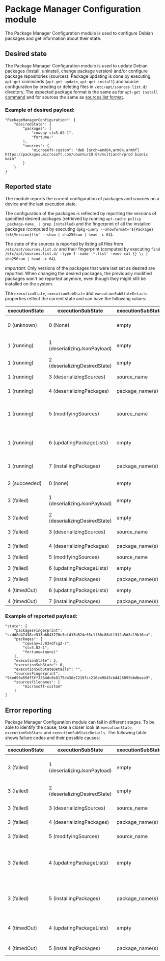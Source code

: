 # Package Manager Configuration module

The Package Manager Configuration module is used to configure Debian packages and get information about their state.

## Desired state

The Package Manager Configuration module is used to update Debian packages (install, uninstall, change package version) and/or configure package repositories (sources). Package updating is done by executing `apt-get` commands (`apt-get update`, `apt-get install`) and source configuration by creating or deleting files in `/etc/apt/sources.list.d/` directory. The expected package format is the same as for `apt-get install` [command](https://linux.die.net/man/8/apt-get) and for sources the same as [sources.list format](https://wiki.debian.org/SourcesList#sources.list_format).

### Example of desired payload:

```
"PackageManagerConfiguration": {
    "desiredState": {
        "packages": [
            "cowsay sl=5.02-1",
            "fortune-"
        ],
        "sources": {
            "microsoft-custom": "deb [arch=amd64,arm64,armhf] https://packages.microsoft.com/ubuntu/18.04/multiarch/prod bionic main"
        }
    }
}
```

## Reported state

The module reports the current configuration of packages and sources on a device and the last execution state.

The configuration of the packages is reflected by reporting the versions of specified desired packages (retrieved by running `apt-cache policy _package-name_ | grep Installed`) and the fingerprint of all the installed packages (computed by executing `dpkg-query --showformat='${Package} (=${Version})\n' --show | sha256sum | head -c 64`).

The state of the sources  is reported by listing all files from `/etc/apt/sources.list.d/` and their fingerprint (computed by executing `find /etc/apt/sources.list.d/ -type f -name '*.list' -exec cat {} \; | sha256sum | head -c 64`).

*Important:*
Only versions of the packages that were last set as desired are reported.
When changing the desired packages, the previously modified packages won't be reported anymore, even though they might still be installed on the system.

The `executionState`, `executionSubState` and `executionSubStateDetails` properties reflect the current state and can have the following values:

| executionState | executionSubState             | executionSubStateDetails | Meaning                                                                                      |
| -------------- |------------------------------ | ------------------------ | -------------------------------------------------------------------------------------------- |
| 0 (unknown)    | 0 (None)                      | empty                    | No desired properties are known to the module. This is the initial default state.            |
| 1 (running)    | 1 (deserializingJsonPayload)  | empty                    | Deserializing PackageManagerConfiguration JSON object                                        |
| 1 (running)    | 2 (deserializingDesiredState) | empty                    | Deserializing DesiredState JSON object                                                       |
| 1 (running)    | 3 (deserializingSources)      | source_name              | Deserializing Sources JSON object                                                            |
| 1 (running)    | 4 (deserializingPackages)     | package_name(s)          | Deserializing Packages JSON array                                                            |
| 1 (running)    | 5 (modifyingSources)          | source_name              | Modifying (creating/updating/deleting) Sources files in `/etc/apt/sources.list.d/` directory |
| 1 (running)    | 6 (updatingPackageLists)     | empty                    | Refreshing list of packages before updating packages (by running `apt-get update` command)   |
| 1 (running)    | 7 (installingPackages)        | package_name(s)          | Installing packages (by running `apt-get install` command)                                   |
| 2 (succeeded)  | 0 (none)                      | empty                    | All desired properties were applied successfully                                             |
| 3 (failed)     | 1 (deserializingJsonPayload)  | empty                    | Deserializing PackageManagerConfiguration JSON object failed                                 |
| 3 (failed)     | 2 (deserializingDesiredState) | empty                    | Deserializing DesiredState JSON object failed                                                |
| 3 (failed)     | 3 (deserializingSources)      | source_name              | Deserializing Sources JSON object failed                                                     |
| 3 (failed)     | 4 (deserializingPackages)     | package_name(s)          | Deserializing Packages JSON array failed                                                     |
| 3 (failed)     | 5 (modifyingSources)          | source_name              | Modifying Sources files failed                                                               |
| 3 (failed)     | 6 (updatingPackageLists)     | empty                    | Refreshing list of packages packages failed                                                  |
| 3 (failed)     | 7 (installingPackages)        | package_name(s)          | Installing packages failed                                                                   |
| 4 (timedOut)   | 6 (updatingPackageLists)     | empty                    | Refreshing list of packages timed out                                                        |
| 4 (timedOut)   | 7 (installingPackages)        | package_name(s)          | Installing packages timed out                                                                |

### Example of reported payload:

```
"state": {
    "packagesFingerprint": "ccdd8d47438ce513a6043276c5efd15b52de35c1f80c88dff312a5d8c19b16ea",
    "packages": [
        "cowsay=3.03+dfsg2-7",
        "sl=5.02-1",
        "fortune=(none)"
    ],
    "executionState": 2,
    "executionSubState": 0,
    "executionSubStateDetails": "",
    "sourcesFingerprint": "94ed99a55df5ff3264dc0e8175d438e7219fcc216e49845cbd426895bbdbeaa9",
    "sourcesFilenames": [
        "microsoft-custom"
    ]
}
```

## Error reporting

Package Manager Configuration module can fail in different stages. To be able to identify the cause, take a closer look at `executionState`, `executionSubState` and `executionSubStateDetails`. The following table shows failure codes and their possible causes:

| executionState | executionSubState             | executionSubStateDetails | Possible error causes                                                                           |
| -------------- |------------------------------ | ------------------------ | ----------------------------------------------------------------------------------------------- |
| 3 (failed)     | 1 (deserializingJsonPayload)  | empty                    | Payload too large, unabled to parse JSON payload, not specified PackageManagerConfiguration     |
| 3 (failed)     | 2 (deserializingDesiredState) | empty                    | Invalid DesiredState payload, incorrect types specified, not specified Packages                 |
| 3 (failed)     | 3 (deserializingSources)      | source_name              | Sources is not a map type, invalid map value                                                    |
| 3 (failed)     | 4 (deserializingPackages)     | package_name(s)          | Packages is not an array type, invalid array element                                            |
| 3 (failed)     | 5 (modifyingSources)          | source_name              | Failed to delete or create source file                                                          |
| 3 (failed)     | 4 (updatingPackageLists)     | empty                    | Refreshing list of packages (by running `apt-get update` command) failed. A source repository may be unreachable or access may be unauthorized |
| 3 (failed)     | 5 (installingPackages)        | package_name(s)          | Installation of package(s) failed because they (or any of their dependencies) weren't found in the source repositories |
| 4 (timedOut)   | 4 (updatingPackageLists)     | empty                    | Refreshing list of packages (by running `apt-get update` command) took more than 1 min         |
| 4 (timedOut)   | 5 (installingPackages)        | package_name(s)          | Installing packages took more than 10 min                                                       |
